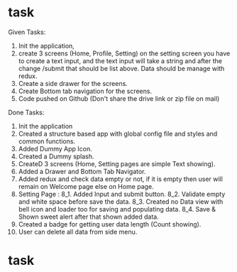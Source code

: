 # task

Given Tasks: 

1. Init the application, 
2. create 3 screens (Home, Profile, Setting) on the setting screen you have to create a text input, and the text input will take a string and after the change /submit that should be list above. Data should be manage with redux.
3. Create a side drawer for the screens.
4. Create Bottom tab navigation for the screens.
5. Code pushed on Github (Don't share the drive link or zip file on mail)


Done Tasks:

1. Init the application
2. Created a structure based app with global config file and styles and common functions.
3. Added Dummy App Icon.
4. Created a Dummy splash. 
5. CreateD 3 screens (Home, Setting pages are simple Text showing).
6. Added a Drawer and Bottom Tab Navigator.
7. Added redux and check data empty or not, if it is empty then user will remain on Welcome page else on Home page.
8. Setting Page :
8_1. Added Input and submit button.
8_2. Validate empty and white space before save the data.
8_3. Created no Data view with bell icon and loader too for saving and populating data.
8_4. Save & Shown sweet alert after that shown added data.
9. Created a badge for getting user data length (Count showing).
10. User can delete all data from side menu.


# task
